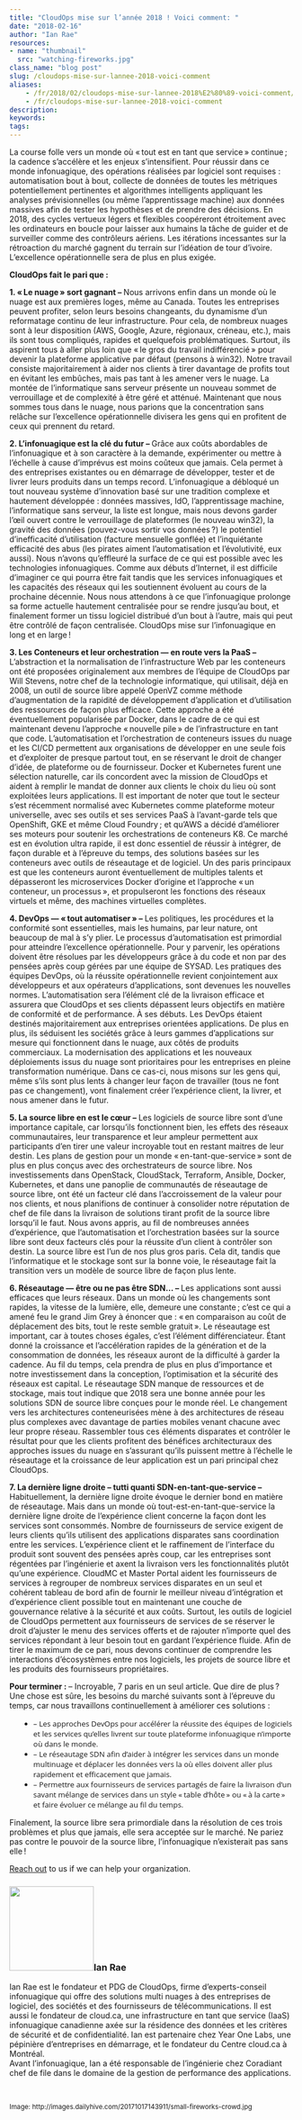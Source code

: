 ```yaml
---
title: "CloudOps mise sur l’année 2018 ! Voici comment: "
date: "2018-02-16"
author: "Ian Rae"
resources:
- name: "thumbnail"
  src: "watching-fireworks.jpg"
class_name: "blog post"
slug: /cloudops-mise-sur-lannee-2018-voici-comment
aliases:
    - /fr/2018/02/cloudops-mise-sur-lannee-2018%E2%80%89-voici-comment/
    - /fr/cloudops-mise-sur-lannee-2018-voici-comment
description:
keywords:
tags:
---
```


<p>La course folle vers un monde où « tout est en tant que service » continue ; la cadence s’accélère et les enjeux s’intensifient. Pour réussir dans ce monde infonuagique, des opérations réalisées par logiciel sont requises : automatisation bout à bout, collecte de données de toutes les métriques potentiellement pertinentes et algorithmes intelligents appliquant les analyses prévisionnelles (ou même l’apprentissage machine) aux données massives afin de tester les hypothèses et de prendre des décisions. En 2018, des cycles vertueux légers et flexibles coopéreront étroitement avec les ordinateurs en boucle pour laisser aux humains la tâche de guider et de surveiller comme des contrôleurs aériens. Les itérations incessantes sur la rétroaction du marché gagnent du terrain sur l’idéation de tour d’ivoire. L’excellence opérationnelle sera de plus en plus exigée.</p><p><strong>CloudOps fait le pari que :</strong></p><p><strong>1. « Le nuage » sort gagnant – </strong> Nous arrivons enfin dans un monde où le nuage est aux premières loges, même au Canada. Toutes les entreprises peuvent profiter, selon leurs besoins changeants, du dynamisme d’un reformatage continu de leur infrastructure. Pour cela, de nombreux nuages sont à leur disposition (AWS, Google, Azure, régionaux, créneau, etc.), mais ils sont tous compliqués, rapides et quelquefois problématiques. Surtout, ils aspirent tous à aller plus loin que « le gros du travail indifférencié » pour devenir la plateforme applicative par défaut (pensons à win32). Notre travail consiste majoritairement à aider nos clients à tirer davantage de profits tout en évitant les embûches, mais pas tant à les amener vers le nuage. La montée de l’informatique sans serveur présente un nouveau sommet de verrouillage et de complexité à être géré et atténué. Maintenant que nous sommes tous dans le nuage, nous parions que la concentration sans relâche sur l’excellence opérationnelle divisera les gens qui en profitent de ceux qui prennent du retard.</p><p><strong>2. L’infonuagique est la clé du futur – </strong> Grâce aux coûts abordables de l’infonuagique et à son caractère à la demande, expérimenter ou mettre à l’échelle à cause d’imprévus est moins coûteux que jamais. Cela permet à des entreprises existantes ou en démarrage de développer, tester et de livrer leurs produits dans un temps record. L’infonuagique a débloqué un tout nouveau système d’innovation basé sur une tradition complexe et hautement développée : données massives, IdO, l’apprentissage machine, l’informatique sans serveur, la liste est longue, mais nous devons garder l’œil ouvert contre le verrouillage de plateformes (le nouveau win32), la gravité des données (pouvez-vous sortir vos données ?) le potentiel d’inefficacité d’utilisation (facture mensuelle gonflée) et l’inquiétante efficacité des abus (les pirates aiment l’automatisation et l’évolutivité, eux aussi). Nous n’avons qu’effleuré la surface de ce qui est possible avec les technologies infonuagiques. Comme aux débuts d’Internet, il est difficile d’imaginer ce qui pourra être fait tandis que les services infonuagiques et les capacités des réseaux qui les soutiennent évoluent au cours de la prochaine décennie. Nous nous attendons à ce que l’infonuagique prolonge sa forme actuelle hautement centralisée pour se rendre jusqu’au bout, et finalement former un tissu logiciel distribué d’un bout à l’autre, mais qui peut être contrôlé de façon centralisée. CloudOps mise sur l’infonuagique en long et en large !</p><p><strong>3. Les Conteneurs et leur orchestration — en route vers la PaaS – </strong> L’abstraction et la normalisation de l’infrastructure Web par les conteneurs ont été proposées originalement aux membres de l’équipe de CloudOps par Will Stevens, notre chef de la technologie informatique, qui utilisait, déjà en 2008, un outil de source libre appelé OpenVZ comme méthode d’augmentation de la rapidité de développement d’application et d’utilisation des ressources de façon plus efficace. Cette approche a été éventuellement popularisée par Docker, dans le cadre de ce qui est maintenant devenu l’approche « nouvelle pile » de l’infrastructure en tant que code. L’automatisation et l’orchestration de conteneurs issues du nuage et les CI/CD permettent aux organisations de développer en une seule fois et d’exploiter de presque partout tout, en se réservant le droit de changer d’idée, de plateforme ou de fournisseur. Docker et Kubernetes furent une sélection naturelle, car ils concordent avec la mission de CloudOps et aident à remplir le mandat de donner aux clients le choix du lieu où sont exploitées leurs applications. Il est important de noter que tout le secteur s’est récemment normalisé avec Kubernetes comme plateforme moteur universelle, avec ses outils et ses services PaaS à l’avant-garde tels que OpenShift, GKE et même Cloud Foundry ; et qu’AWS a décidé d’améliorer ses moteurs pour soutenir les orchestrations de conteneurs K8. Ce marché est en évolution ultra rapide, il est donc essentiel de réussir à intégrer, de façon durable et à l’épreuve du temps, des solutions basées sur les conteneurs avec outils de réseautage et de logiciel. Un des paris principaux est que les conteneurs auront éventuellement de multiples talents et dépasseront les microservices Docker d’origine et l’approche « un conteneur, un processus », et propulseront les fonctions des réseaux virtuels et même, des machines virtuelles complètes.</p><p><strong>4. DevOps — « tout automatiser » – </strong> Les politiques, les procédures et la conformité sont essentielles, mais les humains, par leur nature, ont beaucoup de mal à s’y plier. Le processus d’automatisation est primordial pour atteindre l’excellence opérationnelle. Pour y parvenir, les opérations doivent être résolues par les développeurs grâce à du code et non par des pensées après coup gérées par une équipe de SYSAD. Les pratiques des équipes DevOps, où la réussite opérationnelle revient conjointement aux développeurs et aux opérateurs d’applications, sont devenues les nouvelles normes. L’automatisation sera l’élément clé de la livraison efficace et assurera que CloudOps et ses clients dépassent leurs objectifs en matière de conformité et de performance. À ses débuts. Les DevOps étaient destinés majoritairement aux entreprises orientées applications. De plus en plus, ils séduisent les sociétés grâce à leurs gammes d’applications sur mesure qui fonctionnent dans le nuage, aux côtés de produits commerciaux. La modernisation des applications et les nouveaux déploiements issus du nuage sont prioritaires pour les entreprises en pleine transformation numérique. Dans ce cas-ci, nous misons sur les gens qui, même s’ils sont plus lents à changer leur façon de travailler (tous ne font pas ce changement), vont finalement créer l’expérience client, la livrer, et nous amener dans le futur.</p><p><strong>5. La source libre en est le cœur – </strong> Les logiciels de source libre sont d’une importance capitale, car lorsqu’ils fonctionnent bien, les effets des réseaux communautaires, leur transparence et leur ampleur permettent aux participants d’en tirer une valeur incroyable tout en restant maitres de leur destin. Les plans de gestion pour un monde « en-tant-que-service » sont de plus en plus conçus avec des orchestrateurs de source libre. Nos investissements dans OpenStack, CloudStack, Terraform, Ansible, Docker, Kubernetes, et dans une panoplie de communautés de réseautage de source libre, ont été un facteur clé dans l’accroissement de la valeur pour nos clients, et nous planifions de continuer à consolider notre réputation de chef de file dans la livraison de solutions tirant profit de la source libre lorsqu’il le faut. Nous avons appris, au fil de nombreuses années d’expérience, que l’automatisation et l’orchestration basées sur la source libre sont deux facteurs clés pour la réussite d’un client à contrôler son destin. La source libre est l’un de nos plus gros paris. Cela dit, tandis que l’informatique et le stockage sont sur la bonne voie, le réseautage fait la transition vers un modèle de source libre de façon plus lente.</p><p><strong>6. Réseautage — être ou ne pas être SDN… – </strong> Les applications sont aussi efficaces que leurs réseaux. Dans un monde où les changements sont rapides, la vitesse de la lumière, elle, demeure une constante ; c’est ce qui a amené feu le grand Jim Grey à énoncer que : « en comparaison au coût de déplacement des bits, tout le reste semble gratuit ». Le réseautage est important, car à toutes choses égales, c’est l’élément différenciateur. Étant donné la croissance et l’accélération rapides de la génération et de la consommation de données, les réseaux auront de la difficulté à garder la cadence. Au fil du temps, cela prendra de plus en plus d’importance et notre investissement dans la conception, l’optimisation et la sécurité des réseaux est capital. Le réseautage SDN manque de ressources et de stockage, mais tout indique que 2018 sera une bonne année pour les solutions SDN de source libre conçues pour le monde réel. Le changement vers les architectures conteneurisées mène à des architectures de réseau plus complexes avec davantage de parties mobiles venant chacune avec leur propre réseau. Rassembler tous ces éléments disparates et contrôler le résultat pour que les clients profitent des bénéfices architecturaux des approches issues du nuage en s’assurant qu’ils puissent mettre à l’échelle le réseautage et la croissance de leur application est un pari principal chez CloudOps.</p><p><strong>7. La dernière ligne droite – tutti quanti SDN-en-tant-que-service – </strong> Habituellement, la dernière ligne droite évoque le dernier bond en matière de réseautage. Mais dans un monde où tout-est-en-tant-que-service la dernière ligne droite de l’expérience client concerne la façon dont les services sont consommés. Nombre de fournisseurs de service exigent de leurs clients qu’ils utilisent des applications disparates sans coordination entre les services. L’expérience client et le raffinement de l’interface du produit sont souvent des pensées après coup, car les entreprises sont régentées par l’ingénierie et axent la livraison vers les fonctionnalités plutôt qu’une expérience. CloudMC et Master Portal aident les fournisseurs de services à regrouper de nombreux services disparates en un seul et cohérent tableau de bord afin de fournir le meilleur niveau d’intégration et d’expérience client possible tout en maintenant une couche de gouvernance relative à la sécurité et aux coûts. Surtout, les outils de logiciel de CloudOps permettent aux fournisseurs de services de se réserver le droit d’ajuster le menu des services offerts et de rajouter n’importe quel des services répondant à leur besoin tout en gardant l’expérience fluide. Afin de tirer le maximum de ce pari, nous devons continuer de comprendre les interactions d’écosystèmes entre nos logiciels, les projets de source libre et les produits des fournisseurs propriétaires.</p><p><strong>Pour terminer : </strong> – Incroyable, 7 paris en un seul article. Que dire de plus ? Une chose est sûre, les besoins du marché suivants sont à l’épreuve du temps, car nous travaillons continuellement à améliorer ces solutions :</p><ul style="margin:15px 0 0 20px; font-family:Open Sans; font-size:95%;"><li>– Les approches DevOps pour accélérer la réussite des équipes de logiciels et les services qu’elles livrent sur toute plateforme infonuagique n’importe où dans le monde.</li><li>– Le réseautage SDN afin d’aider à intégrer les services dans un monde multinuage et déplacer les données vers la où elles doivent aller plus rapidement et efficacement que jamais.</li><li>– Permettre aux fournisseurs de services partagés de faire la livraison d’un savant mélange de services dans un style « table d’hôte » ou « à la carte » et faire évoluer ce mélange au fil du temps.</li></ul><p>Finalement, la source libre sera primordiale dans la résolution de ces trois problèmes et plus que jamais, elle sera acceptée sur le marché. Ne pariez pas contre le pouvoir de la source libre, l’infonuagique n’existerait pas sans elle !</p><p><a href="https://www.cloudops.com/about-us/contact-us/" target="_blank">Reach out</a> to us if we can help your organization.</p><h3><img class="size-full wp-image-749 alignleft" title="Ian Rae" src="/images/blog/post/irae_150x150.jpeg" style="width: 150px;" alt="" width="150" height="150">Ian Rae</h3><p>Ian Rae est le fondateur et PDG de CloudOps, firme d’experts-conseil infonuagique qui offre des solutions multi nuages à des entreprises de logiciel, des sociétés et des fournisseurs de télécommunications. Il est aussi le fondateur de cloud.ca, une infrastructure en tant que service (IaaS) infonuagique canadienne axée sur la résidence des données et les critères de sécurité et de confidentialité. Ian est partenaire chez Year One Labs, une pépinière d’entreprises en démarrage, et le fondateur du Centre cloud.ca à Montréal.<br> Avant l’infonuagique, Ian a été responsable de l’ingénierie chez Coradiant chef de file dans le domaine de la gestion de performance des applications.</p><p>&nbsp;</p><p><small>Image: http://images.dailyhive.com/20171017143911/small-fireworks-crowd.jpg</small></p>
